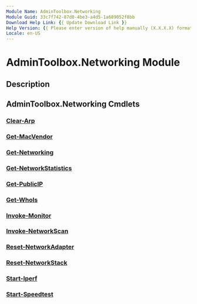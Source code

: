 ```yaml
---
Module Name: AdminToolbox.Networking
Module Guid: 33c7f742-87d0-4be3-a4d5-1a689052f8bb
Download Help Link: {{ Update Download Link }}
Help Version: {{ Please enter version of help manually (X.X.X.X) format }}
Locale: en-US
---
```


# AdminToolbox.Networking Module
## Description


## AdminToolbox.Networking Cmdlets
### [Clear-Arp](Clear-Arp.md)


### [Get-MacVendor](Get-MacVendor.md)


### [Get-Networking](Get-Networking.md)


### [Get-NetworkStatistics](Get-NetworkStatistics.md)


### [Get-PublicIP](Get-PublicIP.md)


### [Get-WhoIs](Get-WhoIs.md)


### [Invoke-Monitor](Invoke-Monitor.md)


### [Invoke-NetworkScan](Invoke-NetworkScan.md)


### [Reset-NetworkAdapter](Reset-NetworkAdapter.md)


### [Reset-NetworkStack](Reset-NetworkStack.md)


### [Start-Iperf](Start-Iperf.md)


### [Start-Speedtest](Start-Speedtest.md)


